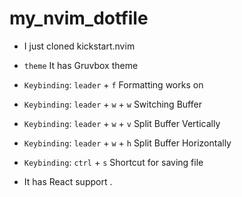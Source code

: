 # my_nvim_dotfile

- I just cloned kickstart.nvim
- `theme` It has Gruvbox theme
- `Keybinding`: `leader` + `f` Formatting works on 
- `Keybinding`: `leader` + `w` + `w` Switching Buffer
- `Keybinding`: `leader` + `w` + `v` Split Buffer Vertically
- `Keybinding`: `leader` + `w` + `h` Split Buffer Horizontally
- `Keybinding`: `ctrl` + `s` Shortcut for saving file 

- It has React support .
